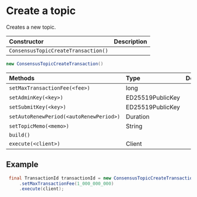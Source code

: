 # Create a topic

Creates a new topic.

| Constructor | Description |
| :--- | :--- |
| `ConsensusTopicCreateTransaction()` |  |

```java
new ConsensusTopicCreateTransaction()
```

| Methods | Type | Description |
| :--- | :--- | :--- |
| `setMaxTransactionFee(<fee>)` | long |  |
| `setAdminKey(<key>)` | ED25519PublicKey |  |
| `setSubmitKey(<key>)` | ED25519PublicKey |  |
| `setAutoRenewPeriod(<autoRenewPeriod>)` | Duration |  |
| `setTopicMemo(<memo>)` | String |  |
| `build()` |  |  |
| `execute(<client>)` | Client |  |

## Example

```java
 final TransactionId transactionId = new ConsensusTopicCreateTransaction()
     .setMaxTransactionFee(1_000_000_000)
     .execute(client);
```

